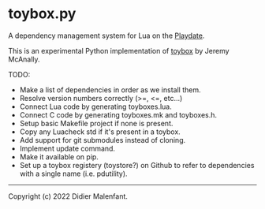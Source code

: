 # toybox.py

A dependency management system for Lua on the [Playdate](https://play.date).

This is an experimental Python implementation of [toybox](https://github.com/jm/toybox) by Jeremy McAnally.

TODO:

* Make a list of dependencies in order as we install them.
* Resolve version numbers correctly (>=, <=, etc...)
* Connect Lua code by generating toyboxes.lua.
* Connect C code by generating toyboxes.mk and toyboxes.h.
* Setup basic Makefile project if none is present.
* Copy any Luacheck std if it's present in a toybox.
* Add support for git submodules instead of cloning.
* Implement update command.
* Make it available on pip.
* Set up a toybox registery (toystore?) on Github to refer to dependencies with a single name (i.e. pdutility).

* * *

Copyright (c) 2022 Didier Malenfant.
